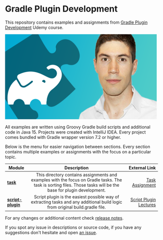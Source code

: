 # Gradle Plugin Development

This repository contains examples and assignments from <a href="https://www.udemy.com/course/gradle-development/?referralCode=770153C3FD82A6D1522C" target="_blank">Gradle Plugin Development</a> Udemy course.

<a href="https://www.udemy.com/course/gradle-development/?referralCode=770153C3FD82A6D1522C" target="_blank"><img src="GradleLogo.png" width="500"></img></a>

All examples are written using Groovy Gradle build scripts and additional code in Java 15. Projects were created with IntelliJ IDEA.
Every project comes bundled with Gradle wrapper version 7.2 or higher.

Below is the menu for easier navigation between sections. Every section contains multiple examples or assignments with the focus on a particular topic.

|    Module     |  Description  | External Link |
| ------------- |:-------------:| -------------:|
| **[task](task/)** | This directory contains assignments and examples with the focus on Gradle tasks. The task is sorting files. Those tasks will be the base for plugin development. | [Task Assignment](https://www.udemy.com/course/gradle-development/learn/practice/1322992/introduction#overview)  |
| **[script-plugin](script-plugin/)** | Script plugin is the easiest possible way of extracting tasks and any additional build logic from original build.gradle file. | [Script Plugin Lectures](https://www.udemy.com/course/gradle-development/learn/lecture/25307352#overview)  |

For any changes or additional content check [release notes](https://github.com/rivancic/gradle/releases).

If you spot any issue in descriptions or source code, if you have any suggestions don't hesitate and open [an issue](https://github.com/rivancic/gradle/issues/new).
